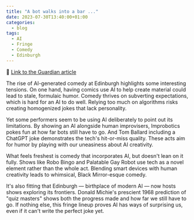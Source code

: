 ```yaml
---
title: "A bot walks into a bar ..."
date: 2023-07-30T13:40:00+01:00
categories:
  - blog
tags:
  - AI
  - Fringe
  - Comedy
  - Edinburgh
---
```

🔗 [Link to the Guardian article](https://www.theguardian.com/culture/2023/jul/30/a-bot-walks-into-a-bar-edinburgh-fringe-performers-use-ai-to-write-jokes)

The rise of AI-generated comedy at Edinburgh highlights some interesting tensions. On one hand, having comics use AI to help create material could lead to stale, formulaic humor. Comedy thrives on subverting expectations, which is hard for an AI to do well. Relying too much on algorithms risks creating homogenized jokes that lack personality.

Yet some performers seem to be using AI deliberately to point out its limitations. By showing an AI alongside human improvisers, Improbotics pokes fun at how far bots still have to go. And Tom Ballard including a ChatGPT joke demonstrates the tech's hit-or-miss quality. These acts aim for humor by playing with our uneasiness about AI creativity.

What feels freshest is comedy that incorporates AI, but doesn't lean on it fully. Shows like Robo Bingo and Palatable Gay Robot use tech as a novel element rather than the whole act. Blending smart devices with human creativity leads to whimsical, Black Mirror-esque comedy.

It's also fitting that Edinburgh — birthplace of modern AI — now hosts shows exploring its frontiers. Donald Michie's prescient 1968 prediction of "quiz masters" shows both the progress made and how far we still have to go. If nothing else, this fringe lineup proves AI has ways of surprising us, even if it can't write the perfect joke yet.